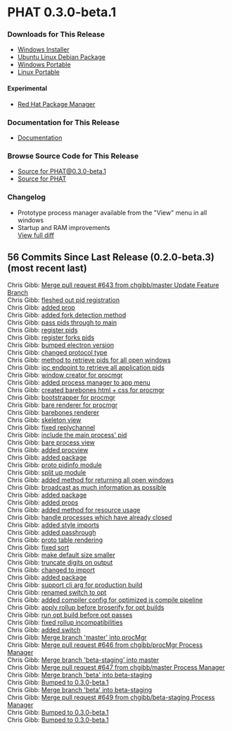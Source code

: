 # PHAT 0.3.0-beta.1
### Downloads for This Release
* [Windows Installer](https://github.com/chgibb/PHAT/releases/download/0.3.0-beta.1/phat-win32-x64-setup.exe)  
* [Ubuntu Linux Debian Package](https://github.com/chgibb/PHAT/releases/download/0.3.0-beta.1/phat_0.3.0.beta.1_amd64.deb)  
* [Windows Portable](https://github.com/chgibb/PHAT/releases/download/0.3.0-beta.1/phat-win32-x64-portable.zip)  
* [Linux Portable](https://github.com/chgibb/PHAT/releases/download/0.3.0-beta.1/phat-linux-x64-portable.tar.gz)
#### Experimental
* [Red Hat Package Manager](https://github.com/chgibb/PHAT/releases/download/0.3.0-beta.1/phat-0.3.0-beta.1.x86_64.rpm)

### Documentation for This Release
* [Documentation](https://chgibb.github.io/PHATDocs/docs/releases/0.3.0-beta.1/home)

### Browse Source Code for This Release
* [Source for PHAT@0.3.0-beta.1](https://github.com/chgibb/PHAT/tree/0.3.0-beta.1)
* [Source for PHAT](https://github.com/chgibb/PHAT)

### Changelog
* Prototype process manager available from the "View" menu in all windows
* Startup and RAM improvements  
[View full diff](https://github.com/chgibb/PHAT/compare/0.2.0-beta.3...0.3.0-beta.1) 
  
## 56 Commits Since Last Release (0.2.0-beta.3) (most recent last)  
Chris Gibb: [Merge pull request #643 from chgibb/master  Update Feature Branch](https://github.com/chgibb/PHAT/commit/b2ad14c61aee4de25cf5be9bf3d64a1bcbd820ac)  
Chris Gibb: [fleshed out pid registration](https://github.com/chgibb/PHAT/commit/f59d41dbadf60d1cf2d97e7a22d3b9965eda9b30)  
Chris Gibb: [added prop](https://github.com/chgibb/PHAT/commit/cc06d7c70d93000121f7ba3d069a07348684a1ad)  
Chris Gibb: [added fork detection method](https://github.com/chgibb/PHAT/commit/d58fd1fa4ecef7128cd1456b1ecf8ea198f98c89)  
Chris Gibb: [pass pids through to main](https://github.com/chgibb/PHAT/commit/01276444b11debbec3c01bc317d604fb7e653bb8)  
Chris Gibb: [register pids](https://github.com/chgibb/PHAT/commit/6b09ab527629a9e6962b67347c5bfb0bcdee1b42)  
Chris Gibb: [register forks pids](https://github.com/chgibb/PHAT/commit/e88b385803d09aa1dbfbc7905701d25b6abd8f73)  
Chris Gibb: [bumped electron version](https://github.com/chgibb/PHAT/commit/69978d72d6666f03d1dc57c253f0103a6e414fc9)  
Chris Gibb: [changed protocol type](https://github.com/chgibb/PHAT/commit/4386dd76a8da29ac597def05d3eaec15af445789)  
Chris Gibb: [method to retrieve pids for all open windows](https://github.com/chgibb/PHAT/commit/8b9f32be127dda97ceb4211005dc2ed2edf23327)  
Chris Gibb: [ipc endpoint to retrieve all application pids](https://github.com/chgibb/PHAT/commit/3ee80bd5865c0a3416ed5c0719e65e910cf6528a)  
Chris Gibb: [window creator for procmgr](https://github.com/chgibb/PHAT/commit/c68f96585b11a805e2e0bd6329b96f99bae9cb14)  
Chris Gibb: [added process manager to app menu](https://github.com/chgibb/PHAT/commit/0c6c5c729c674f380d6712bb48d1db2ebce762d4)  
Chris Gibb: [created barebones html + css for procmgr](https://github.com/chgibb/PHAT/commit/008a0be314ffc93fb382db967eb73938cd7fadb2)  
Chris Gibb: [bootstrapper for procmgr](https://github.com/chgibb/PHAT/commit/e47160618bcec2f0b85cdd6dd18700c5e5044a30)  
Chris Gibb: [bare renderer for procmgr](https://github.com/chgibb/PHAT/commit/53491190e9110e9edf096c5128660db4ed2c7e32)  
Chris Gibb: [barebones renderer](https://github.com/chgibb/PHAT/commit/bcb73df61322f736ceeb8f89e62e0e253974b305)  
Chris Gibb: [skeleton view](https://github.com/chgibb/PHAT/commit/f9152217915596f0f7162488e7a77251dc7c4619)  
Chris Gibb: [fixed replychannel](https://github.com/chgibb/PHAT/commit/8a575d5d2a007e0645f678b1c512cc5797309857)  
Chris Gibb: [include the main process' pid](https://github.com/chgibb/PHAT/commit/0996c1f25f10591564a474654c854721ac5dfc02)  
Chris Gibb: [bare process view](https://github.com/chgibb/PHAT/commit/ce5cc3d93428bd8d150944f98de0d45f05f20a2c)  
Chris Gibb: [added procview](https://github.com/chgibb/PHAT/commit/37893f17bdbe5c469d45636d674f756632b0b1d4)  
Chris Gibb: [added package](https://github.com/chgibb/PHAT/commit/f393bf8131fc1625c54e0bfe2197ca87479d10e2)  
Chris Gibb: [proto pidinfo module](https://github.com/chgibb/PHAT/commit/09a1210b77b36c2a5c3f06f958ba9017f5433d53)  
Chris Gibb: [split up module](https://github.com/chgibb/PHAT/commit/6346556c3b37b8a85aaf130e47a48f01009a027f)  
Chris Gibb: [added method for returning all open windows](https://github.com/chgibb/PHAT/commit/6712b6d9b4c74a4ed7a9a939bc405f9641acec8c)  
Chris Gibb: [broadcast as much information as possible](https://github.com/chgibb/PHAT/commit/e9abcfab11b88a87a606549a1c2e91b8c17155e4)  
Chris Gibb: [added package](https://github.com/chgibb/PHAT/commit/304db67cac37cb07bbe3d6511b81ff8039dfc5e3)  
Chris Gibb: [added props](https://github.com/chgibb/PHAT/commit/947d9d83a18368cc1fa77d798892093baa0b3d19)  
Chris Gibb: [added method for resource usage](https://github.com/chgibb/PHAT/commit/f4821640825440b10474b50393fd1f74b555053a)  
Chris Gibb: [handle processes which have already closed](https://github.com/chgibb/PHAT/commit/98f4a625fc0498147f264d11c5cea301c648a5eb)  
Chris Gibb: [added style imports](https://github.com/chgibb/PHAT/commit/ede5b13ece3efaa0271611919d652d9a8866871a)  
Chris Gibb: [added passhrough](https://github.com/chgibb/PHAT/commit/a23dc67b65fd2a9342f9352c59152cbea413e124)  
Chris Gibb: [proto table rendering](https://github.com/chgibb/PHAT/commit/b5c96d3269cf11539c3fa786354a8aa10f160c2a)  
Chris Gibb: [fixed sort](https://github.com/chgibb/PHAT/commit/f779dc341a4169110e36a81ce8b664fada693daa)  
Chris Gibb: [make default size smaller](https://github.com/chgibb/PHAT/commit/b6e42b15cc0bdb2548bbdf9d4a0c0d446765e3c2)  
Chris Gibb: [truncate digits on output](https://github.com/chgibb/PHAT/commit/cde645019ac190b573f41c7e5dfa93a917c73661)  
Chris Gibb: [changed to import](https://github.com/chgibb/PHAT/commit/7587d280b9bdade024b3b59ea8fc05a8cd2b1ed0)  
Chris Gibb: [added package](https://github.com/chgibb/PHAT/commit/9642185863f671eee1c28e31e386c7352a320451)  
Chris Gibb: [support cli arg for production build](https://github.com/chgibb/PHAT/commit/639080bab8c956d87936d6867e6f5dacf79096ba)  
Chris Gibb: [renamed switch to opt](https://github.com/chgibb/PHAT/commit/ad02ced505ba3533386c733d9703e0ed8686f2d7)  
Chris Gibb: [added compiler config for optimized js compile pipeline](https://github.com/chgibb/PHAT/commit/d5254adef0bb899d50c4689f26ef5730c2c74a34)  
Chris Gibb: [apply rollup before broserify for opt builds](https://github.com/chgibb/PHAT/commit/1dfb51cba73034882c2be6d755456f0513077c31)  
Chris Gibb: [run opt build before opt passes](https://github.com/chgibb/PHAT/commit/60ee111e8c033fa5d2061ebd7a1ab00aeebbc0a0)  
Chris Gibb: [fixed rollup incompatibilities](https://github.com/chgibb/PHAT/commit/1d87947aafe1607d8d8231061ecdb899ed2647a0)  
Chris Gibb: [added switch](https://github.com/chgibb/PHAT/commit/311ea18f8bdc985f86041a7063314261e195a26f)  
Chris Gibb: [Merge branch 'master' into procMgr](https://github.com/chgibb/PHAT/commit/51155dcb37ab8692d56734d02b8b3135ace3e361)  
Chris Gibb: [Merge pull request #646 from chgibb/procMgr  Process Manager](https://github.com/chgibb/PHAT/commit/0e77721686de1b7c48ca53aa9182458749c08a1a)  
Chris Gibb: [Merge branch 'beta-staging' into master](https://github.com/chgibb/PHAT/commit/81320aca61e39490ccc771a645643cdc456d8876)  
Chris Gibb: [Merge pull request #647 from chgibb/master  Process Manager](https://github.com/chgibb/PHAT/commit/124f6341013d6a0bf2ad91ab91c95df6432056dd)  
Chris Gibb: [Merge branch 'beta' into beta-staging](https://github.com/chgibb/PHAT/commit/b4084638076c9ad5b16c1d918d1c42b68381da57)  
Chris Gibb: [Bumped to 0.3.0-beta.1](https://github.com/chgibb/PHAT/commit/c8ec0bc84c14bb7752a316e57655480f12dbdbba)  
Chris Gibb: [Merge branch 'beta' into beta-staging](https://github.com/chgibb/PHAT/commit/a8b7cc94713c328f7fa2cb81e126a941b2626436)  
Chris Gibb: [Merge pull request #649 from chgibb/beta-staging  Process Manager](https://github.com/chgibb/PHAT/commit/d877c0ec3662dc49cf455442947524ec0ecc0224)  
Chris Gibb: [Bumped to 0.3.0-beta.1](https://github.com/chgibb/PHAT/commit/c7c2991cfecc1547c084f862d7846ed391f0b49b)  
Chris Gibb: [Bumped to 0.3.0-beta.1](https://github.com/chgibb/PHAT/commit/5674ece5a3ccda2fd6bf6e8eac8a9770c11e5ca8)  
